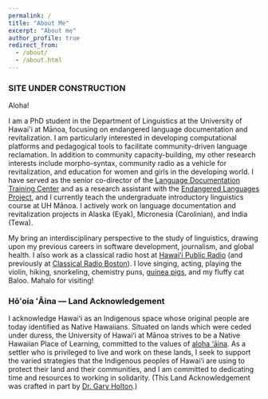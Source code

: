 ```yaml
---
permalink: /
title: "About Me"
excerpt: "About me"
author_profile: true
redirect_from: 
  - /about/
  - /about.html
---
```


### SITE UNDER CONSTRUCTION

Aloha! 

I am a PhD student in the Department of Linguistics at the University of Hawai'i at Mānoa, focusing on endangered language documentation and revitalization. I am particularly interested in developing computational platforms and pedagogical tools to facilitate community-driven language reclamation. In addition to community capacity-building, my other research interests include morpho-syntax, community radio as a vehicle for revitalization, and education for women and girls in the developing world. I have served as the senior co-director of the <a href="ldtc.org">Language Documentation Training Center</a> and as a research assistant with the <a href="https://www.endangeredlanguages.com/" target="_blank">Endangered Languages Project</a>, and I currently teach the undergraduate introductory linguistics course at UH Mānoa. I actively work on language documentation and revitalization projects in Alaska (Eyak), Micronesia (Carolinian), and India (Tewa). 

My bring an interdisciplinary perspective to the study of linguistics, drawing upon my previous careers in software development, journalism, and global health. I also work as a classical radio host at <a href="https://www.hawaiipublicradio.org/people/olivia-waring" target="_blank">Hawaiʻi Public Radio</a> (and previously at <a href="https://www.classicalwcrb.org/blog/2020-03-25/radio-hosting-in-the-time-of-covid-19" target="_blank">Classical Radio Boston</a>). I love singing, acting, playing the violin, hiking, snorkeling, chemistry puns, <a href="https://guinneagram.com/" target="_blank">guinea pigs</a>, and my fluffy cat Baloo. Mahalo for visiting!


### Hōʻoia ʻĀina — Land Acknowledgement 
I acknowledge Hawaiʻi as an Indigenous space whose original people are today identified as Native Hawaiians. Situated on lands which were ceded under duress, the University of Hawai‘i at Mānoa strives to be a Native Hawaiian Place of Learning, committed to the values of <a href="https://manoa.hawaii.edu/nhpol/aloha-aina/" target="_blank">aloha ‘āina</a>. As a settler who is privileged to live and work on these lands, I seek to support the varied strategies that the Indigenous peoples of Hawai‘i are using to protect their land and their communities, and I am committed to dedicating time and resources to working in solidarity. (This Land Acknowledgement was crafted in part by <a href="https://gmholton.github.io/" target="_blank">Dr. Gary Holton</a>.)



